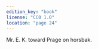 ```yaml
---
edition_key: "book"
license: "CC0 1.0"
location: "page 24"
---
```

Mr. E. K. toward Prage on horsbak.
